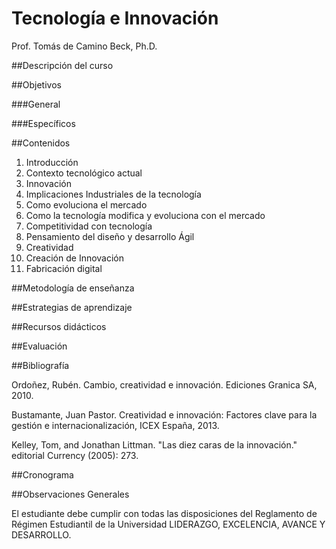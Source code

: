 # Tecnología e Innovación

Prof. Tomás de Camino Beck, Ph.D.


##Descripción del curso


##Objetivos

###General


###Específicos


##Contenidos

1. Introducción
  1. Contexto tecnológico actual
  2. Innovación
2. Implicaciones Industriales de la tecnología
  1. Como evoluciona el mercado
  2. Como la tecnología modifica y evoluciona con el mercado
3. Competitividad con tecnología
4. Pensamiento del diseño y desarrollo Ágil
5. Creatividad
6. Creación de Innovación
7. Fabricación digital


##Metodología de enseñanza

##Estrategias de aprendizaje

##Recursos didácticos

##Evaluación


##Bibliografía

Ordoñez, Rubén. Cambio, creatividad e innovación. Ediciones Granica SA, 2010.

Bustamante, Juan Pastor. Creatividad e innovación: Factores clave para la gestión e internacionalización, ICEX España, 2013. 

Kelley, Tom, and Jonathan Littman. "Las diez caras de la innovación." editorial Currency (2005): 273.

##Cronograma



##Observaciones Generales

El estudiante debe cumplir con todas las disposiciones del Reglamento de Régimen Estudiantil de la Universidad LIDERAZGO, EXCELENCIA, AVANCE Y DESARROLLO. 



